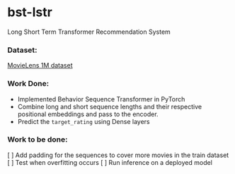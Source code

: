 # bst-lstr
Long Short Term Transformer Recommendation System

### Dataset:
[MovieLens 1M dataset](https://grouplens.org/datasets/movielens/1m/)

### Work Done:

- Implemented Behavior Sequence Transformer in PyTorch
- Combine long and short sequence lengths and their respective positional embeddings and pass to the encoder.
- Predict the `target_rating` using Dense layers

### Work to be done:

[ ] Add padding for the sequences to cover more movies in the train dataset
[ ] Test when overfitting occurs
[ ] Run inference on a deployed model
